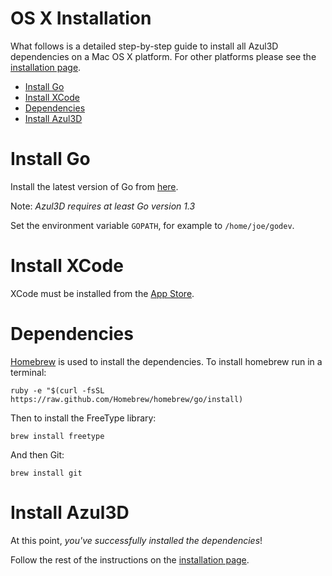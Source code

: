 # OS X Installation

What follows is a detailed step-by-step guide to install all Azul3D dependencies on a Mac OS X platform. For other platforms please see the [installation page](/doc/install).

* [Install Go](#install-go)
* [Install XCode](#install-xcode)
* [Dependencies](#dependencies)
* [Install Azul3D](#install-azul3d)

# Install Go

Install the latest version of Go from [here](http://golang.org/doc/install).

Note: *Azul3D requires at least Go version 1.3*

Set the environment variable `GOPATH`, for example to `/home/joe/godev`.

# Install XCode

XCode must be installed from the [App Store](https://itunes.apple.com/us/app/xcode/id497799835?mt=12).

# Dependencies

[Homebrew](http://brew.sh/) is used to install the dependencies. To install homebrew run in a terminal:

```
ruby -e "$(curl -fsSL https://raw.github.com/Homebrew/homebrew/go/install)
```

Then to install the FreeType library:

```
brew install freetype
```

And then Git:

```
brew install git
```

# Install Azul3D

At this point, *you've successfully installed the dependencies*!

Follow the rest of the instructions on the [installation page](/doc/install).


